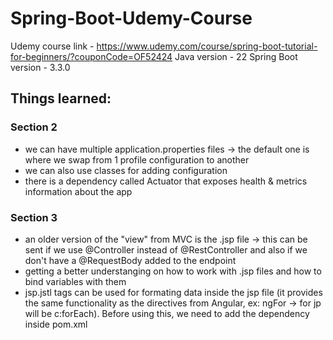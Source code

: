 # Spring-Boot-Udemy-Course

Udemy course link - https://www.udemy.com/course/spring-boot-tutorial-for-beginners/?couponCode=OF52424
Java version - 22
Spring Boot version - 3.3.0

## Things learned:
### Section 2
- we can have multiple application.properties files -> the default one is where we swap from 1 profile configuration to another
- we can also use classes for adding configuration
- there is a dependency called Actuator that exposes health & metrics information about the app

### Section 3
- an older version of the "view" from MVC is the .jsp file -> this can be sent if we use @Controller instead of @RestController and also if we don't have a @RequestBody added to the endpoint
- getting a better understanging on how to work with .jsp files and how to bind variables with them
- jsp.jstl tags can be used for formating data inside the jsp file (it provides the same functionality as the directives from Angular, ex: ngFor -> for jp will be c:forEach). Before using this, we need to add the dependency inside pom.xml
